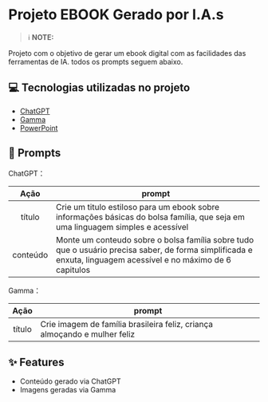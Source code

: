 
# Projeto EBOOK Gerado por I.A.s


 > ℹ️ **NOTE:** 

Projeto com o objetivo de gerar um ebook digital com as facilidades das ferramentas de IA. todos os prompts
seguem abaixo.



## 💻 Tecnologias utilizadas no projeto

- [ChatGPT](https://chat.openai.com/) 
- [Gamma](https://gamma.app)
- [PowerPoint](https://www.microsoft.com/en/microsoft-365/powerpoint)

## 🧠 Prompts


ChatGPT：

|   Ação   | prompt                                                                                                                                                                                                                                                                         |
| :------: | ------------------------------------------------------------------------------------------------------------------------------------------------------------------------------------------------------------------------------------------------------------------------------ |
|  título  | Crie um titulo estiloso para um ebook sobre informações básicas do bolsa família, que seja em uma linguagem simples e acessível                                                        |
| conteúdo | Monte um conteudo sobre o bolsa família sobre tudo que o usuário precisa saber, de forma simplificada e enxuta, linguagem acessível e no máximo de 6 capitulos |


Gamma：

|  Ação  | prompt                                                                                 |
| :----: | -------------------------------------------------------------------------------------- |
| título | Crie imagem de família brasileira feliz, criança almoçando e mulher feliz|

## ✨ Features

- Conteúdo gerado via ChatGPT
- Imagens geradas via Gamma

